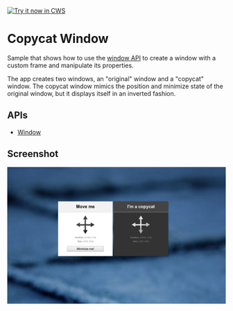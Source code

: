 <a target="_blank" href="https://chrome.google.com/webstore/detail/ldenchfohdfgggloeimambnckhjpedgc">![Try it now in CWS](https://raw.github.com/GoogleChrome/chrome-extensions-samples/main/_archive/apps/tryitnowbutton.png "Click here to install this sample from the Chrome Web Store")</a>


# Copycat Window

Sample that shows how to use the [window API](https://developer.chrome.com/docs/extensions/reference/app_window) to create a window with a custom frame and manipulate its properties.

The app creates two windows, an "original" window and a "copycat" window. The copycat window mimics the position and minimize state of the original window, but it displays itself in an inverted fashion.

## APIs

* [Window](https://developer.chrome.com/docs/extensions/reference/app_window)

## Screenshot
![screenshot](/_archive/apps/samples/windows/assets/screenshot_1280_800.png)


